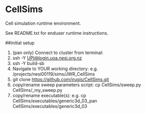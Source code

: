 # CellSims
Cell simulation runtime environment.

See README.txt for enduser runtime instructions.

##initial setup
1. (pan only) Connect to cluster from terminal:
  1. ssh -Y UPI@login.uoa.nesi.org.nz
  2. ssh -Y build-sb
2. Navigate to YOUR working directory: e.g. /projects/nesi00119/sims/JWR_CellSims
3. git clone https://github.com/jrugis/CellSims.git
4. copy/rename sweep parameters script: cp CellSims/sweep.py CellSims/_my_sweep.py
5. copy/rename executable(s): e.g. cp CellSims/executables/generic3d_03_pan CellSims/executables/generic3d_03
